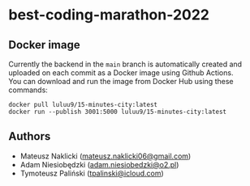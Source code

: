 # best-coding-marathon-2022

## Docker image

Currently the backend in the `main` branch is automatically created and uploaded on each commit as a Docker image using Github Actions.\
You can download and run the image from Docker Hub using these commands:
```
docker pull luluu9/15-minutes-city:latest
docker run --publish 3001:5000 luluu9/15-minutes-city:latest
```

## Authors
* Mateusz Naklicki (mateusz.naklicki06@gmail.com)
* Adam Niesiobędzki (adam.niesiobedzki@o2.pl)
* Tymoteusz Paliński (tpalinski@icloud.com)

